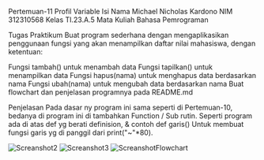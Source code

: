 Pertemuan-11
Profil
Variable	Isi
Nama	Michael Nicholas Kardono
NIM	312310568
Kelas	TI.23.A.5
Mata Kuliah	Bahasa Pemrograman


Tugas Praktikum
Buat program sederhana dengan mengaplikasikan penggunaan fungsi yang akan menampilkan daftar nilai mahasiswa, dengan ketentuan:

Fungsi tambah() untuk menambah data
Fungsi tapilkan() untuk menampilkan data
Fungsi hapus(nama) untuk menghapus data berdasarkan nama
Fungsi ubah(nama) untuk mengubah data berdasarkan nama
Buat flowchart dan penjelasan programnya pada README.md

Penjelasan
Pada dasar ny program ini sama seperti di Pertemuan-10, bedanya di program ini di tambahkan Function / Sub rutin. Seperti program ada di atas def yg berati definision, & contoh def garis() Untuk membuat fungsi garis yg di panggil dari print("~"*80).

![Screanshot2](https://github.com/Ws529/Pertemuan11/assets/147570983/5656cea7-5553-4c34-8b3c-6a52a7f55642)
![Screanshot3](https://github.com/Ws529/Pertemuan11/assets/147570983/5d03214e-fd65-4937-981b-ef3d92e0be96)
![ScreanshotFlowchart](https://github.com/Ws529/Pertemuan11/assets/147570983/15a5e754-5181-48c9-9a38-11475eab00bb)

